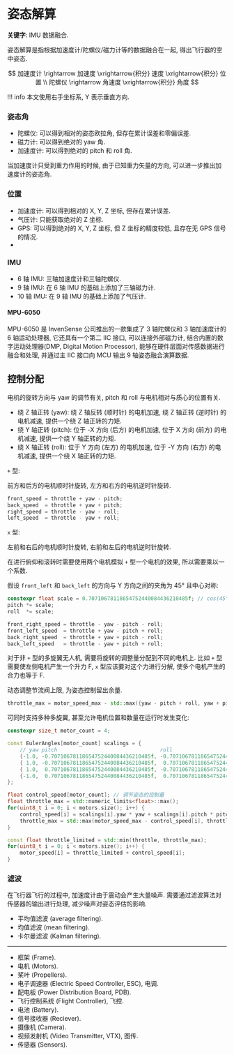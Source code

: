 # 姿态解算

**关键字**: IMU 数据融合.

姿态解算是指根据加速度计/陀螺仪/磁力计等的数据融合在一起, 得出飞行器的空中姿态.

$$
加速度计 \rightarrow 加速度 \xrightarrow{积分} 速度 \xrightarrow{积分} 位置 \\ 陀螺仪 \rightarrow 角速度 \xrightarrow{积分} 角度
$$

!!! info 本文使用右手坐标系, Y 表示垂直方向.

### 姿态角

- 陀螺仪: 可以得到相对的姿态欧拉角, 但存在累计误差和零偏误差.
- 磁力计: 可以得到绝对的 yaw 角.
- 加速度计: 可以得到绝对的 pitch 和 roll 角.

当加速度计只受到重力作用的时候, 由于已知重力矢量的方向, 可以进一步推出加速度计的姿态角.

### 位置

- 加速度计: 可以得到相对的 X, Y, Z 坐标, 但存在累计误差.
- 气压计: 只能获取绝对的 Z 坐标.
- GPS: 可以得到绝对的 X, Y, Z 坐标, 但 Z 坐标的精度较低, 且存在无 GPS 信号的情况.
-
### IMU

- 6 轴 IMU: 三轴加速度计和三轴陀螺仪.
- 9 轴 IMU: 在 6 轴 IMU 的基础上添加了三轴磁力计.
- 10 轴 IMU: 在 9 轴 IMU 的基础上添加了气压计.

#### MPU-6050

MPU-6050 是 InvenSense 公司推出的一款集成了 3 轴陀螺仪和 3 轴加速度计的 6 轴运动处理器, 它还具有一个第二 IIC 接口, 可以连接外部磁力计, 结合内置的数字运动处理器(DMP, Digital Motion Processor), 能够在硬件层面对传感数据进行融合和处理, 并通过主 IIC 接口向 MCU 输出 9 轴姿态融合演算数据.

## 控制分配

电机的旋转方向与 yaw 的调节有关, pitch 和 roll 与电机相对与质心的位置有关.

- 绕 Z 轴正转 (yaw): 绕 Z 轴反转 (顺时针) 的电机加速, 绕 Z 轴正转 (逆时针) 的电机减速, 提供一个绕 Z 轴正转的力矩.
- 绕 Y 轴正转 (pitch): 位于 -X 方向 (后方) 的电机加速, 位于 X 方向 (前方) 的电机减速, 提供一个绕 Y 轴正转的力矩.
- 绕 X 轴正转 (roll): 位于 Y 方向 (左方) 的电机加速, 位于 -Y 方向 (右方) 的电机减速, 提供一个绕 X 轴正转的力矩.

`+` 型:

前方和后方的电机顺时针旋转, 左方和右方的电机逆时针旋转.

```cpp
front_speed = throttle + yaw - pitch;
back_speed  = throttle + yaw + pitch;
right_speed = throttle - yaw - roll;
left_speed  = throttle - yaw + roll;
```

`x` 型:

左前和右后的电机顺时针旋转, 右前和左后的电机逆时针旋转.

在进行俯仰和滚转时需要使用两个电机模拟 `+` 型一个电机的效果, 所以需要乘以一个系数.

假设 `front_left` 和 `back_left` 的方向与 Y 方向之间的夹角为 45° 且中心对称:

```cpp
constexpr float scale = 0.70710678118654752440084436210485f; // cos(45°)
pitch *= scale;
roll  *= scale;

front_right_speed = throttle - yaw - pitch - roll;
front_left_speed  = throttle + yaw - pitch + roll;
back_right_speed  = throttle + yaw + pitch - roll;
back_left_speed   = throttle - yaw + pitch + roll;
```

对于非 `+` 型的多旋翼无人机, 需要将旋转的调整量分配到不同的电机上. 比如 `+` 型需要使左侧电机产生一个升力 F, `x` 型应该要对这个力进行分解, 使多个电机产生的合力也等于 F.

动态调整节流阀上限, 为姿态控制留出余量.

```cpp
throttle_max = motor_speed_max - std::max({yaw - pitch + roll, yaw + pitch - roll, -yaw + pitch + roll});
```

可同时支持多种多旋翼, 甚至允许电机位置和数量在运行时发生变化:

```cpp
constexpr size_t motor_count = 4;

const EulerAngles[motor_count] scalings = {
    // yaw pitch                                 roll
    {-1.0, -0.70710678118654752440084436210485f, -0.70710678118654752440084436210485f}, // front right
    { 1.0, -0.70710678118654752440084436210485f,  0.70710678118654752440084436210485f}, // front left
    { 1.0,  0.70710678118654752440084436210485f, -0.70710678118654752440084436210485f}, // back right
    {-1.0,  0.70710678118654752440084436210485f,  0.70710678118654752440084436210485f}, // back left
};

float control_speed[motor_count]; // 调节姿态的控制量
float throttle_max = std::numeric_limits<float>::max();
for(uint8_t i = 0; i < motors.size(); i++) {
    control_speed[i] = scalings[i].yaw * yaw + scalings[i].pitch * pitch + scalings[i].roll * roll;
    throttle_max = std::max(motor_speed_max - control_speed[i], throttle_max);
}

const float throttle_limited = std::min(throttle, throttle_max);
for(uint8_t i = 0; i < motors.size(); i++) {
    motor_speed[i] = throttle_limited + control_speed[i];
}
```

### 滤波

在飞行器飞行的过程中, 加速度计由于震动会产生大量噪声. 需要通过滤波算法对传感器的输出进行处理, 减少噪声对姿态评估的影响.

- 平均值滤波 (average filtering).
- 均值滤波 (mean filtering).
- 卡尔曼滤波 (Kalman filtering).

---

- 框架 (Frame).
- 电机 (Motors).
- 桨叶 (Propellers).
- 电子调速器 (Electric Speed Controller, ESC), 电调.
- 配电板 (Power Distribution Board, PDB).
- 飞行控制系统 (Flight Controller), 飞控.
- 电池 (Battery).
- 信号接收器 (Reciever).
- 摄像机 (Camera).
- 视频发射机 (Video Transmitter, VTX), 图传.
- 传感器 (Sensors).
